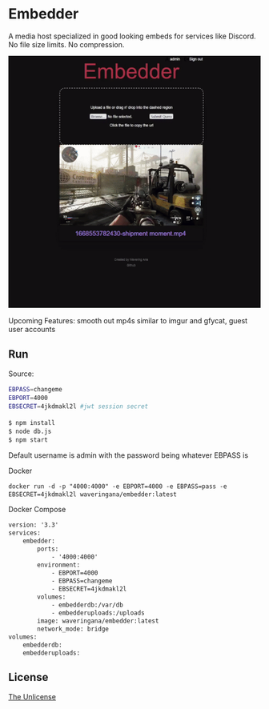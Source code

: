 # Embedder

A media host specialized in good looking embeds for services like Discord. No file size limits. No compression.

<img src="readmegif.gif">

Upcoming Features: smooth out mp4s similar to imgur and gfycat, guest user accounts

## Run

Source:
```Bash
EBPASS=changeme
EBPORT=4000
EBSECRET=4jkdmakl2l #jwt session secret

$ npm install
$ node db.js
$ npm start
```
Default username is admin with the password being whatever EBPASS is

Docker
```
docker run -d -p "4000:4000" -e EBPORT=4000 -e EBPASS=pass -e EBSECRET=4jkdmakl2l waveringana/embedder:latest
```

Docker Compose
```
version: '3.3'
services:
    embedder:
        ports:
            - '4000:4000'
        environment:
            - EBPORT=4000
            - EBPASS=changeme
            - EBSECRET=4jkdmakl2l
        volumes:
            - embedderdb:/var/db
            - embedderuploads:/uploads
        image: waveringana/embedder:latest
        network_mode: bridge
volumes:
    embedderdb:
    embedderuploads:
```

## License

[The Unlicense](https://opensource.org/licenses/unlicense)
